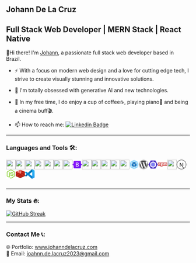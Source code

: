 ## **<strong>Johann De La Cruz </strong>** </br>
## **<strong> Full Stack Web Developer | MERN Stack | React Native </strong>**</br>

👋Hi there! I'm [Johann][website], a passionate full stack web developer based in Brazil. </br>
- :zap: With a focus on modern web design and a love for cutting edge tech, I strive to create visually stunning and innovative solutions.</br>

- 🚀 I'm totally obsessed with generative AI and new technologies.</br>

- 🌴 In my free time, I do enjoy a cup of coffee☕, playing piano🎹 and being a cinema buff🎬.

- :mailbox: How to reach me: [![Linkedin Badge](https://img.shields.io/badge/-kakbar-blue?style=flat&logo=Linkedin&logoColor=white)](your-linkedin-url)


---
### Languages and Tools 🛠:
[<img src="https://cdn.jsdelivr.net/gh/devicons/devicon/icons/html5/html5-original.svg"  align="left" height="26px" width="26px"/>][html]
[<img src="https://cdn.jsdelivr.net/gh/devicons/devicon/icons/css3/css3-original.svg" width="26px" align="left" height="26px"  />][css3]
[<img src="https://cdn.jsdelivr.net/gh/devicons/devicon/icons/javascript/javascript-original.svg" height="26px" width="26px" align="left"  />][js] 
[<img src="https://cdn.jsdelivr.net/gh/devicons/devicon/icons/react/react-original.svg" width="26px" align="left" height="26px" />][react]
[<img src="https://cdn.jsdelivr.net/gh/devicons/devicon/icons/redux/redux-original.svg" width="26px" align="left" height="26px" />][redux]
[<img src="https://cdn.jsdelivr.net/gh/devicons/devicon/icons/sass/sass-original.svg" width="26px" align="left" height="26px" />][saas]
[<img src="https://cdn.jsdelivr.net/gh/devicons/devicon/icons/tailwindcss/tailwindcss-plain.svg" width="26px" align="left" height="26px" />][tailwind]
[<img src="https://github.com/devicons/devicon/blob/master/icons/bootstrap/bootstrap-original.svg" width="26px" align="left" height="26px" />](https://getbootstrap.com/)
[<img src="https://cdn.jsdelivr.net/gh/devicons/devicon/icons/firebase/firebase-plain.svg" width="26px" align="left" height="26px" />][firebase]
[<img src="https://cdn.jsdelivr.net/gh/devicons/devicon/icons/mongodb/mongodb-original.svg" width="26px" align="left" height="26px" />](https://www.mongodb.com/)
[<img src="https://cdn.jsdelivr.net/gh/devicons/devicon/icons/nodejs/nodejs-original.svg" width="26px" align="left" height="26px"/>](https://nodejs.org/en/)
[<img src="https://cdn.jsdelivr.net/gh/devicons/devicon/icons/git/git-original.svg" width="26px" align="left" height="26px"/>](https://git-scm.com/)
[<img src="https://cdn.jsdelivr.net/gh/devicons/devicon/icons/figma/figma-original.svg" width="26px" align="left" height="26px"/>](https://www.figma.com/)
[<img src="https://github.com/devicons/devicon/blob/master/icons/webpack/webpack-original.svg" width="26px" align="left" height="26px" />](https://webpack.js.org/)
[<img src="https://github.com/devicons/devicon/blob/master/icons/wordpress/wordpress-plain.svg" width="26px" align="left" height="26px" />](https://wordpress.com/)
[<img src="https://github.com/devicons/devicon/blob/master/icons/eslint/eslint-original.svg" width="26px" align="left" height="26px" />](https://eslint.org/)
[<img src="https://github.com/devicons/devicon/blob/master/icons/npm/npm-original-wordmark.svg" width="26px" align="left" height="26px" />](https://npmjs.com/)
[<img src="https://cdn.jsdelivr.net/gh/devicons/devicon/icons/express/express-original.svg" width="26px" align="left" height="26px"/>](https://expressjs.com/)
[<img src="https://github.com/devicons/devicon/blob/master/icons/nextjs/nextjs-line.svg" width="26px" align="left" height="26px" />](https://nextjs.org/)
[<img src="https://github.com/devicons/devicon/blob/master/icons/nodejs/nodejs-original.svg" width="26px" align="left" height="26px" />](https://nodejs.org/en/)
<br />
[<img src="https://github.com/devicons/devicon/blob/master/icons/redis/redis-original.svg" width="26px" align="left" height="26px" />](https://redis.io/)
[<img src="https://github.com/devicons/devicon/blob/master/icons/vscode/vscode-original.svg" width="26px" align="left" height="26px" />](https://code.visualstudio.com)





<br />
<br />

---
### My Stats :fire:: </br>
[![GitHub Streak](http://github-readme-streak-stats.herokuapp.com?user=johannDeLaCruz&theme=transparent&date_format=n%2Fj%5B%2FY%5D)](https://git.io/streak-stats)

---
### Contact Me 📞:
🌐 Portfolio: www.johanndelacruz.com </br>
📧 Email: joahnn.de.lacruz2023@gmail.com </br>

[website]: https://www.johanndelacruz.com
[twitter]: https://twitter.com/johann.de.la.cruz2023
[instagram]: https://instagram.com/tarunfy
[vscode]: https://code.visualstudio.com/download
[html]: https://html.com/
[css3]: https://www.w3schools.com/css/
[nodejs]: https://nodejs.org/en/
[saas]: https://sass-lang.com/
[js]: https://www.javascript.com/
[react]: https://reactjs.org/
[git]: https://git-scm.com/
[tailwind]: https://tailwindcss.com/
[redux]: https://redux.js.org/
[firebase]: https://firebase.google.com/

<!---
johannDeLaCruz/johannDeLaCruz is a ✨ special ✨ repository because its `README.md` (this file) appears on your GitHub profile.
You can click the Preview link to take a look at your changes.
--->
